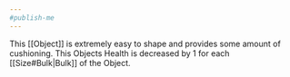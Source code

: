 ```yaml
---
#publish-me
---
```

This [[Object]] is extremely easy to shape and provides some amount of cushioning.
This Objects Health is decreased by 1 for each [[Size#Bulk|Bulk]] of the Object.